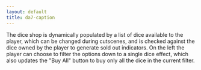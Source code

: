```yaml
---
layout: default
title: da7-caption
---
```

The dice shop is dynamically populated by a list of dice available to the player, which can be changed during cutscenes, and is checked against the dice owned by the player to generate sold out indicators. On the left the player can choose to filter the options down to a single dice effect, which also updates the "Buy All" button to buy only all the dice in the current filter. 